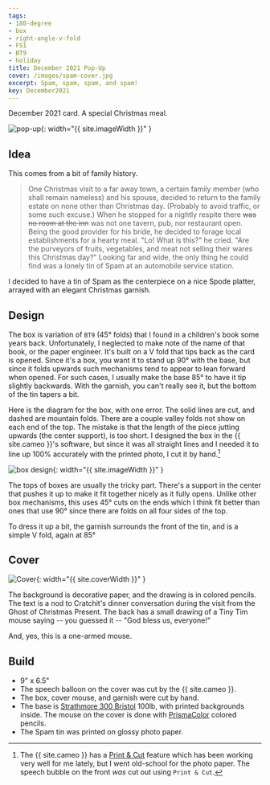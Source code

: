 ```yaml
---
tags:
- 180-degree
- box
- right-angle-v-fold
- FS1
- BT9
- holiday
title: December 2021 Pop-Up
cover: /images/spam-cover.jpg
excerpt: Spam, spam, spam, and spam!
key: December2021
---
```

December 2021 card. A special Christmas meal.<!--more-->

![pop-up]({{site.baseurl}}/images/spam.gif){: width="{{ site.imageWidth }}" }

## Idea

This comes from a bit of family history.

>One Christmas visit to a far away town, a certain family member (who shall remain nameless) and his spouse, decided to return to the family estate on none other than Christmas day. (Probably to avoid traffic, or some such excuse.) When he stopped for a nightly respite there ~~was no room at the inn~~ was not one tavern, pub, nor restaurant open. Being the good provider for his bride, he decided to forage local establishments for a hearty meal. "Lo! What is this?" he cried. "Are the purveyors of fruits, vegetables, and meat not selling their wares this Christmas day?" Looking far and wide, the only thing he could find was a lonely tin of Spam at an automobile service station.

I decided to have a tin of Spam as the centerpiece on a nice Spode platter, arrayed with an elegant Christmas garnish.

## Design

The box is variation of `BT9` (45&deg; folds) that I found in a children's book some years back. Unfortunately, I neglected to make note of the name of that book, or the paper engineer. It's built on a V fold that tips back as the card is opened. Since it's a box, you want it to stand up 90&deg; with the base, but since it folds upwards such mechanisms tend to appear to lean forward when opened. For such cases, I usually make the base 85&deg; to have it tip slightly backwards. With the garnish, you can't really see it, but the bottom of the tin tapers a bit.

Here is the diagram for the box, with one error. The solid lines are cut, and dashed are mountain folds. There are a couple valley folds not show on each end of the top. The mistake is that the length of the piece jutting upwards (the center support), is too short. I designed the box in the {{ site.cameo }}'s software, but since it was all straight lines and I needed it to line up 100% accurately with the printed photo, I cut it by hand.[^1]

![box design]({{site.baseurl}}/images/box.jpg){: width="{{ site.imageWidth }}" }

The tops of boxes are usually the tricky part. There's a support in the center that pushes it up to make it fit together nicely as it fully opens. Unlike other box mechanisms, this uses 45&deg; cuts on the ends which I think fit better than ones that use 90&deg; since there are folds on all four sides of the top.

To dress it up a bit, the garnish surrounds the front of the tin, and is a simple V fold, again at 85&deg;

## Cover

![Cover]({{site.baseurl}}{{page.cover}}){: width="{{ site.coverWidth }}" }

The background is decorative paper, and the drawing is in colored pencils. The text is a nod to Cratchit's dinner conversation during the visit from the Ghost of Christmas Present. The back has a small drawing of a Tiny Tim mouse saying -- you guessed it -- "God bless us, everyone!"

And, yes, this is a one-armed mouse.

## Build

* 9" x 6.5"
* The speech balloon on the cover was cut by the {{ site.cameo }}.
* The box, cover mouse, and garnish were cut by hand.
* The base is [Strathmore 300 Bristol](/supplies.html#strathmore-300-bristol) 100lb, with printed backgrounds inside. The mouse on the cover is done with [PrismaColor](/supplies.html#prismacolor-colored-pencils) colored pencils.
* The Spam tin was printed on glossy photo paper.

[^1]: The {{ site.cameo }} has a [Print & Cut](https://www.silhouetteamerica.com/printer-friendly/faq/print-and-cut-overview-and-how-to) feature which has been working very well for me lately, but I went old-school for the photo paper. The speech bubble on the front _was_ cut out using `Print & Cut`.
